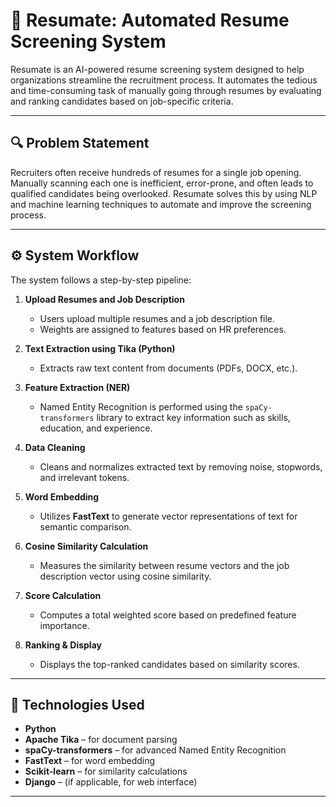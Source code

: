 
# 📄 Resumate: Automated Resume Screening System

Resumate is an AI-powered resume screening system designed to help organizations streamline the recruitment process. It automates the tedious and time-consuming task of manually going through resumes by evaluating and ranking candidates based on job-specific criteria.

---

## 🔍 Problem Statement

Recruiters often receive hundreds of resumes for a single job opening. Manually scanning each one is inefficient, error-prone, and often leads to qualified candidates being overlooked. Resumate solves this by using NLP and machine learning techniques to automate and improve the screening process.

---

## ⚙️ System Workflow

The system follows a step-by-step pipeline:

1. **Upload Resumes and Job Description**  
   - Users upload multiple resumes and a job description file.
   - Weights are assigned to features based on HR preferences.

2. **Text Extraction using Tika (Python)**  
   - Extracts raw text content from documents (PDFs, DOCX, etc.).

3. **Feature Extraction (NER)**  
   - Named Entity Recognition is performed using the `spaCy-transformers` library to extract key information such as skills, education, and experience.

4. **Data Cleaning**  
   - Cleans and normalizes extracted text by removing noise, stopwords, and irrelevant tokens.

5. **Word Embedding**  
   - Utilizes **FastText** to generate vector representations of text for semantic comparison.

6. **Cosine Similarity Calculation**  
   - Measures the similarity between resume vectors and the job description vector using cosine similarity.

7. **Score Calculation**  
   - Computes a total weighted score based on predefined feature importance.

8. **Ranking & Display**  
   - Displays the top-ranked candidates based on similarity scores.

---

## 🧠 Technologies Used

- **Python**
- **Apache Tika** – for document parsing
- **spaCy-transformers** – for advanced Named Entity Recognition
- **FastText** – for word embedding
- **Scikit-learn** – for similarity calculations
- **Django** – (if applicable, for web interface)

---
